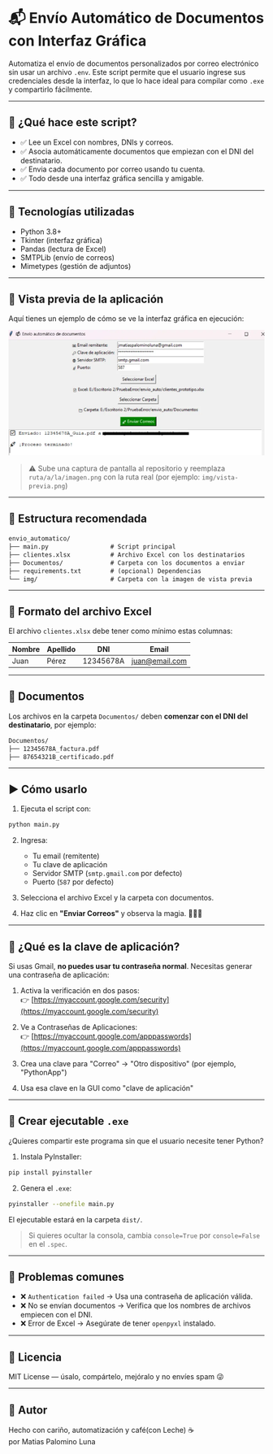 # 📬 Envío Automático de Documentos con Interfaz Gráfica

Automatiza el envío de documentos personalizados por correo electrónico sin usar un archivo `.env`. Este script permite que el usuario ingrese sus credenciales desde la interfaz, lo que lo hace ideal para compilar como `.exe` y compartirlo fácilmente.

---

## 🚀 ¿Qué hace este script?

- ✅ Lee un Excel con nombres, DNIs y correos.
- ✅ Asocia automáticamente documentos que empiezan con el DNI del destinatario.
- ✅ Envia cada documento por correo usando tu cuenta.
- ✅ Todo desde una interfaz gráfica sencilla y amigable.

---

## 🧰 Tecnologías utilizadas

- Python 3.8+
- Tkinter (interfaz gráfica)
- Pandas (lectura de Excel)
- SMTPLib (envío de correos)
- Mimetypes (gestión de adjuntos)

---

## 📸 Vista previa de la aplicación

Aquí tienes un ejemplo de cómo se ve la interfaz gráfica en ejecución:

![Vista previa de la app](imagen/DEMO.png)

> ⚠️ Sube una captura de pantalla al repositorio y reemplaza `ruta/a/la/imagen.png` con la ruta real (por ejemplo: `img/vista-previa.png`)

---

## 📁 Estructura recomendada

```
envio_automatico/
├── main.py                 # Script principal
├── clientes.xlsx           # Archivo Excel con los destinatarios
├── Documentos/             # Carpeta con los documentos a enviar
├── requirements.txt        # (opcional) Dependencias
└── img/                    # Carpeta con la imagen de vista previa
```

---

## 📄 Formato del archivo Excel

El archivo `clientes.xlsx` debe tener como mínimo estas columnas:

| Nombre | Apellido | DNI        | Email              |
|--------|----------|------------|--------------------|
| Juan   | Pérez    | 12345678A  | juan@email.com     |

---

## 📂 Documentos

Los archivos en la carpeta `Documentos/` deben **comenzar con el DNI del destinatario**, por ejemplo:

```
Documentos/
├── 12345678A_factura.pdf
├── 87654321B_certificado.pdf
```

---

## ▶️ Cómo usarlo

1. Ejecuta el script con:

```bash
python main.py
```

2. Ingresa:
   - Tu email (remitente)
   - Tu clave de aplicación
   - Servidor SMTP (`smtp.gmail.com` por defecto)
   - Puerto (`587` por defecto)

3. Selecciona el archivo Excel y la carpeta con documentos.
4. Haz clic en **"Enviar Correos"** y observa la magia. 🧙‍♂️✨

---

## 🔐 ¿Qué es la clave de aplicación?

Si usas Gmail, **no puedes usar tu contraseña normal**. Necesitas generar una contraseña de aplicación:

1. Activa la verificación en dos pasos:  
   👉 [https://myaccount.google.com/security](https://myaccount.google.com/security)

2. Ve a Contraseñas de Aplicaciones:  
   👉 [https://myaccount.google.com/apppasswords](https://myaccount.google.com/apppasswords)

3. Crea una clave para "Correo" → "Otro dispositivo" (por ejemplo, "PythonApp")
4. Usa esa clave en la GUI como "clave de aplicación"

---

## 💾 Crear ejecutable `.exe`

¿Quieres compartir este programa sin que el usuario necesite tener Python?

1. Instala PyInstaller:

```bash
pip install pyinstaller
```

2. Genera el `.exe`:

```bash
pyinstaller --onefile main.py
```

El ejecutable estará en la carpeta `dist/`.

> Si quieres ocultar la consola, cambia `console=True` por `console=False` en el `.spec`.

---

## 🧯 Problemas comunes

- ❌ `Authentication failed` → Usa una contraseña de aplicación válida.
- ❌ No se envían documentos → Verifica que los nombres de archivos empiecen con el DNI.
- ❌ Error de Excel → Asegúrate de tener `openpyxl` instalado.

---

## 📄 Licencia

MIT License — úsalo, compártelo, mejóralo y no envíes spam 😜

---

## 💬 Autor

Hecho con cariño, automatización y café(con Leche) ☕  
por Matias Palomino Luna
